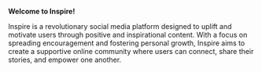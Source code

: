 <b>Welcome to Inspire!</b>

Inspire is a revolutionary social media platform designed to uplift and motivate users 
through positive and inspirational content. With a focus on spreading encouragement and 
fostering personal growth, Inspire aims to create a supportive online community where 
users can connect, share their stories, and empower one another.

